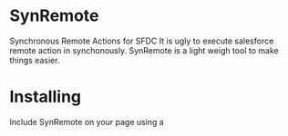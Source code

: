 
# SynRemote
Synchronous Remote Actions for SFDC
It is ugly to execute salesforce remote action in synchonously. SynRemote is a light weigh tool to make things easier.


# Installing
Include SynRemote on your page using a <script> tag


# Usage
Excample 1 Synchronize in pretty
    var w1 = SynRemote.factory('myController.remoteAction1');
    var w2 = SynRemote.factory('myController.remoteAction2', para);
    var w3 = SynRemote.factory('myController.remoteAction3', [para1,para2]);
    SynRemote.synAll([w1,w2,w3]);

Excample 2 Easy to make handlers
    var w1 = SynRemote.factory('myController.remoteAction1', null).then(function(result){
      if(result === true){
        console.log('Execution succeed')
      }
    }).fail(function(error){
      alert(error.message);
    });
    
    SynRemote.synAll([w1]);
    
Excample 3 Pass data dynamically
    var w1 = SynRemote.factory('myController.remoteAction1');
    ...
    w1.data = JSON.stringify(formData);
    SynRemote.synAll([w1]);


# Advanced
    var printRes = function(res){
 			console.log("Result:" + res);
 		}
 		
 		var w1 = SynRemote.factory('synModelTest_Ctlr.regularTest');
 		var w2 = SynRemote.factory('synModelTest_Ctlr.accountCount', null, {complete:printRes});
 		var w3 = SynRemote.factory('synModelTest_Ctlr.randomNumber', null, {complete:printRes});
 		var w4 = SynRemote.factory('synModelTest_Ctlr.square',50).then(function(res){
 			console.log("square of 50 is " + res);
 		}).fail(function(){
 			console.log('Failed in calculate square.');
 		});
		var w5 = SynRemote.factory('synModelTest_Ctlr.regularTest2', null, {
			error: function(error){
				console.log('error:' + error.message)
			},
			complete: function(){
				console.log('complete:regularTest2')
			}
		}, {buffer: true, timeout: 120000});

    var SynRemoteTest = SynRemote.synAll([w1,w2,w3,w4], function(){
				console.log('All Done!');
		});

		setTimeout(function(){
				alert(w1.result);//result is stored in wrapper, but only accessible after callback, watch out.
		},3000)

